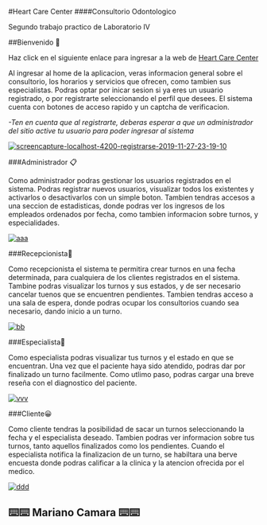 
#Heart Care Center
####Consultorio Odontologico

Segundo trabajo practico de Laboratorio IV

##Bienvenido 🚀

Haz click en el siguiente enlace para ingresar a la web de [Heart Care Center](# "Heart Care Center")

Al ingresar al home de la aplicacion, veras informacion general sobre el consultorio, los horarios y servicios que ofrecen, como tambien sus especialistas. Podras optar por inicar sesion si ya eres un usuario registrado, o por registrarte seleccionando el perfil que desees. El sistema cuenta con botones de acceso rapido y un captcha de verificacion.

*-Ten en cuenta que al registrarte, deberas esperar a que un administrador del sitio active tu usuario para poder ingresar al sistema*

<a href="https://ibb.co/GVPFbv2"><img src="https://i.ibb.co/jL4H1vM/screencapture-localhost-4200-registrarse-2019-11-27-23-19-10.png" alt="screencapture-localhost-4200-registrarse-2019-11-27-23-19-10" border="0"></a>

###Administrador 📋

Como administrador podras gestionar los usuarios registrados en el sistema. Podras registrar nuevos usuarios, visualizar todos los existentes y activarlos o desactivarlos con un simple boton. 
Tambien tendras accesos a una seccion de estadisticas, donde podras ver los ingresos de los empleados ordenados por fecha, como tambien informacion sobre turnos, y especialidades.

<a href="https://ibb.co/5LwfzTQ"><img src="https://i.ibb.co/bXD8y14/aaa.png" alt="aaa" border="0"></a>

###Recepcionista📢

Como recepcionista el sistema te permitira crear turnos en una fecha determinada, para cualquiera de los clientes registrados en el sistema. Tambine podras visualizar los turnos y sus estados, y de ser necesario cancelar tuenos que se encuentren pendientes.
Tambien tendras acceso a una sala de espera, donde podras ocupar los consultorios cuando sea necesario, dando inicio a un turno.

<a href="https://ibb.co/VL2GqRK"><img src="https://i.ibb.co/K5Fgrd1/bb.png" alt="bb" border="0"></a>

###Especialista💪

Como especialista podras visualizar tus turnos y el estado en que se encuentran. Una vez que el paciente haya sido atendido, podras dar por finalizado un turno facilmente. Como utlimo paso, podras cargar una breve reseña con el diagnostico del paciente.

<a href="https://ibb.co/6gbh1P9"><img src="https://i.ibb.co/f4tRnp6/vvv.png" alt="vvv" border="0"></a>

###Cliente😀

Como cliente tendras la posibilidad de sacar un turnos seleccionando la fecha y el especialista deseado. Tambien podras ver informacion sobre tus turnos, tanto aquellos finalizados como los pendientes. Cuando el especialista notifica la finalizacion de un turno, se habiltara una berve encuesta donde podras calificar a la clinica y la atencion ofrecida por el medico.

<a href="https://ibb.co/PGtyNht"><img src="https://i.ibb.co/yFVCXyV/ddd.png" alt="ddd" border="0"></a>

##     ⌨️⌨️ Mariano Camara ⌨️⌨️